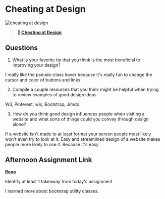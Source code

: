 # Cheating at Design

![cheating at design](https://bcw.blob.core.windows.net/public/img/courses/5247609446691139)

> **📖 [Cheating at Design](https://codeworksacademy.com/fs-student-guide/resources/wk1/04-Cheating-at-Design)**

## Questions

1. What is your favorite tip that you think is the most beneficial to improving your design?

I really like the pseudo-class hover because it's really fun to change the cursor and color of buttons and links.

2. Compile a couple resources that you think might be helpful when trying to review examples of good design ideas.

W3, Pinterest, wix, Bootstrap, Jimdo

3. How do you think good design influences people when visiting a website and what sorts of things could you convey through design alone?

If a website isn't made to at least format your screen people most likely won't even try to look at it. Easy and streamlined design of a website makes people more likely to use it. Because it's easy.

## Afternoon Assignment Link

**[Repo](https://github.com/ChristineKlosterman/start-page1)**

Identify at least 1 takeaway from today's assignment

I learned more about bootstrap utility classes.
